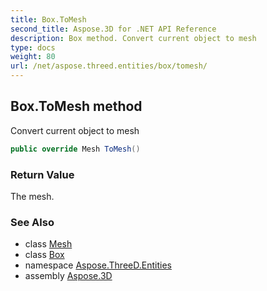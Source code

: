 ```yaml
---
title: Box.ToMesh
second_title: Aspose.3D for .NET API Reference
description: Box method. Convert current object to mesh
type: docs
weight: 80
url: /net/aspose.threed.entities/box/tomesh/
---
```

## Box.ToMesh method

Convert current object to mesh

```csharp
public override Mesh ToMesh()
```

### Return Value

The mesh.

### See Also

* class [Mesh](../../mesh/)
* class [Box](../)
* namespace [Aspose.ThreeD.Entities](../../box/)
* assembly [Aspose.3D](../../../)


